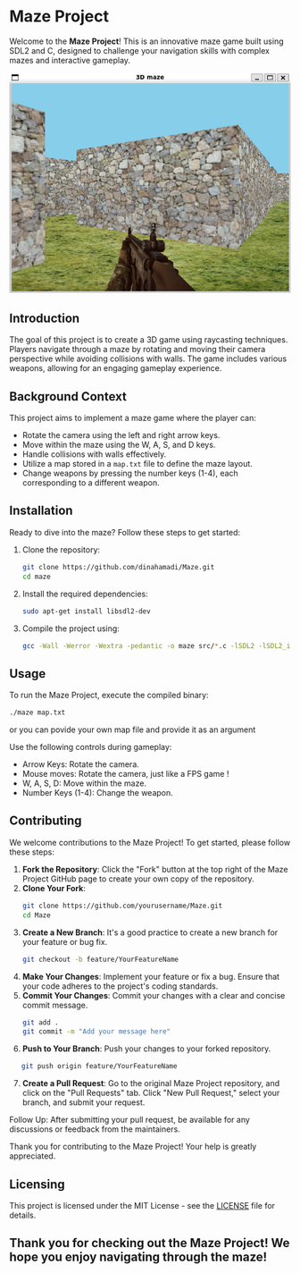 # Maze Project

Welcome to the **Maze Project**! This is an innovative maze game built using SDL2 and C, designed to challenge your navigation skills with complex mazes and interactive gameplay.

![Maze Screenshot](maze-screenshot.png)

## Introduction

The goal of this project is to create a 3D game using raycasting techniques. Players navigate through a maze by rotating and moving their camera perspective while avoiding collisions with walls. The game includes various weapons, allowing for an engaging gameplay experience.

## Background Context

This project aims to implement a maze game where the player can:
- Rotate the camera using the left and right arrow keys.
- Move within the maze using the W, A, S, and D keys.
- Handle collisions with walls effectively.
- Utilize a map stored in a `map.txt` file to define the maze layout.
- Change weapons by pressing the number keys (1-4), each corresponding to a different weapon.

## Installation

Ready to dive into the maze? Follow these steps to get started:

1. Clone the repository:
   ```bash
   git clone https://github.com/dinahamadi/Maze.git
   cd maze

2. Install the required dependencies:
   ```bash
   sudo apt-get install libsdl2-dev

3. Compile the project using:
   ```bash
   gcc -Wall -Werror -Wextra -pedantic -o maze src/*.c -lSDL2 -lSDL2_image -lm

## Usage
To run the Maze Project, execute the compiled binary:
   ```bash
   ./maze map.txt
   ```
or you can povide your own map file and provide it as an argument

Use the following controls during gameplay:

- Arrow Keys: Rotate the camera.
- Mouse moves: Rotate the camera, just like a FPS game !
- W, A, S, D: Move within the maze.
- Number Keys (1-4): Change the weapon.

## Contributing

We welcome contributions to the Maze Project! To get started, please follow these steps:

1. **Fork the Repository**: Click the "Fork" button at the top right of the Maze Project GitHub page to create your own copy of the repository.
2. **Clone Your Fork**:
   ```bash
   git clone https://github.com/yourusername/Maze.git
   cd Maze

3. **Create a New Branch**: It's a good practice to create a new branch for your feature or bug fix.
   ```bash
   git checkout -b feature/YourFeatureName

4. **Make Your Changes**: Implement your feature or fix a bug. Ensure that your code adheres to the project's coding standards.
5. **Commit Your Changes**: Commit your changes with a clear and concise commit message.
   ```bash
   git add .
   git commit -m "Add your message here"

6. **Push to Your Branch**: Push your changes to your forked repository.
```bash
   git push origin feature/YourFeatureName
```

7. **Create a Pull Request**: Go to the original Maze Project repository, and click on the "Pull Requests" tab. Click "New Pull Request," select your branch, and submit your request.

Follow Up: After submitting your pull request, be available for any discussions or feedback from the maintainers.

Thank you for contributing to the Maze Project! Your help is greatly appreciated.

## Licensing

This project is licensed under the MIT License - see the [LICENSE](LICENSE) file for details.

## Thank you for checking out the Maze Project! We hope you enjoy navigating through the maze!